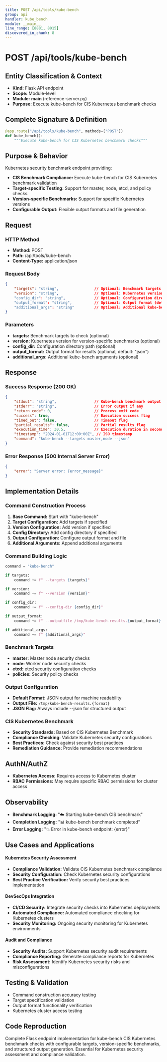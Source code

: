 ```yaml
---
title: POST /api/tools/kube-bench
group: api
handler: kube_bench
module: __main__
line_range: [8881, 8915]
discovered_in_chunk: 8
---
```


# POST /api/tools/kube-bench

## Entity Classification & Context
- **Kind:** Flask API endpoint
- **Scope:** Module-level
- **Module:** __main__ (reference-server.py)
- **Purpose:** Execute kube-bench for CIS Kubernetes benchmark checks

## Complete Signature & Definition
```python
@app.route("/api/tools/kube-bench", methods=["POST"])
def kube_bench():
    """Execute kube-bench for CIS Kubernetes benchmark checks"""
```

## Purpose & Behavior
Kubernetes security benchmark endpoint providing:
- **CIS Benchmark Compliance:** Execute kube-bench for CIS Kubernetes benchmark validation
- **Target-specific Testing:** Support for master, node, etcd, and policy checks
- **Version-specific Benchmarks:** Support for specific Kubernetes versions
- **Configurable Output:** Flexible output formats and file generation

## Request

### HTTP Method
- **Method:** POST
- **Path:** /api/tools/kube-bench
- **Content-Type:** application/json

### Request Body
```json
{
    "targets": "string",                // Optional: Benchmark targets (master, node, etcd, policies)
    "version": "string",                // Optional: Kubernetes version
    "config_dir": "string",             // Optional: Configuration directory
    "output_format": "string",          // Optional: Output format (default: "json")
    "additional_args": "string"         // Optional: Additional kube-bench arguments
}
```

### Parameters
- **targets:** Benchmark targets to check (optional)
- **version:** Kubernetes version for version-specific benchmarks (optional)
- **config_dir:** Configuration directory path (optional)
- **output_format:** Output format for results (optional, default: "json")
- **additional_args:** Additional kube-bench arguments (optional)

## Response

### Success Response (200 OK)
```json
{
    "stdout": "string",                 // Kube-bench benchmark output
    "stderr": "string",                 // Error output if any
    "return_code": 0,                   // Process exit code
    "success": true,                    // Execution success flag
    "timed_out": false,                 // Timeout flag
    "partial_results": false,           // Partial results flag
    "execution_time": 30.5,             // Execution duration in seconds
    "timestamp": "2024-01-01T12:00:00Z", // ISO timestamp
    "command": "kube-bench --targets master,node --json"
}
```

### Error Response (500 Internal Server Error)
```json
{
    "error": "Server error: {error_message}"
}
```

## Implementation Details

### Command Construction Process
1. **Base Command:** Start with "kube-bench"
2. **Target Configuration:** Add targets if specified
3. **Version Configuration:** Add version if specified
4. **Config Directory:** Add config directory if specified
5. **Output Configuration:** Configure output format and file
6. **Additional Arguments:** Append additional arguments

### Command Building Logic
```python
command = "kube-bench"

if targets:
    command += f" --targets {targets}"

if version:
    command += f" --version {version}"

if config_dir:
    command += f" --config-dir {config_dir}"

if output_format:
    command += f" --outputfile /tmp/kube-bench-results.{output_format} --json"

if additional_args:
    command += f" {additional_args}"
```

### Benchmark Targets
- **master:** Master node security checks
- **node:** Worker node security checks
- **etcd:** etcd security configuration checks
- **policies:** Security policy checks

### Output Configuration
- **Default Format:** JSON output for machine readability
- **Output File:** `/tmp/kube-bench-results.{format}`
- **JSON Flag:** Always include --json for structured output

### CIS Kubernetes Benchmark
- **Security Standards:** Based on CIS Kubernetes Benchmark
- **Compliance Checking:** Validate Kubernetes security configurations
- **Best Practices:** Check against security best practices
- **Remediation Guidance:** Provide remediation recommendations

## AuthN/AuthZ
- **Kubernetes Access:** Requires access to Kubernetes cluster
- **RBAC Permissions:** May require specific RBAC permissions for cluster access

## Observability
- **Benchmark Logging:** "☁️ Starting kube-bench CIS benchmark"
- **Completion Logging:** "📊 kube-bench benchmark completed"
- **Error Logging:** "💥 Error in kube-bench endpoint: {error}"

## Use Cases and Applications

#### Kubernetes Security Assessment
- **Compliance Validation:** Validate CIS Kubernetes benchmark compliance
- **Security Configuration:** Check Kubernetes security configurations
- **Best Practice Verification:** Verify security best practices implementation

#### DevSecOps Integration
- **CI/CD Security:** Integrate security checks into Kubernetes deployments
- **Automated Compliance:** Automated compliance checking for Kubernetes clusters
- **Security Monitoring:** Ongoing security monitoring for Kubernetes environments

#### Audit and Compliance
- **Security Audits:** Support Kubernetes security audit requirements
- **Compliance Reporting:** Generate compliance reports for Kubernetes
- **Risk Assessment:** Identify Kubernetes security risks and misconfigurations

## Testing & Validation
- Command construction accuracy testing
- Target specification validation
- Output format functionality verification
- Kubernetes cluster access testing

## Code Reproduction
Complete Flask endpoint implementation for kube-bench CIS Kubernetes benchmark checks with configurable targets, version-specific benchmarks, and structured output generation. Essential for Kubernetes security assessment and compliance validation.
